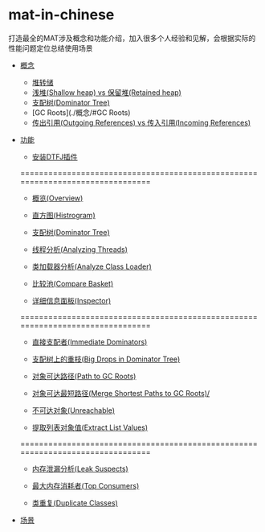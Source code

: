 # mat-in-chinese
打造最全的MAT涉及概念和功能介绍，加入很多个人经验和见解，会根据实际的性能问题定位总结使用场景

* [概念](./概念/README.md)

    * [堆转储](./概念#堆转储)
    * [浅堆(Shallow heap) vs 保留堆(Retained heap)](./概念#浅堆shallow-heap-vs-保留堆retained-heap)
    * [支配树(Dominator Tree)](./概念#支配树dominator-tree)
    * [GC Roots](./概念/#GC Roots)
    * [传出引用(Outgoing References) vs 传入引用(Incoming References)](./概念#传出引用outgoing-references-vs-传入引用incoming-references)

* [功能](./功能/README.md)

  * [安装DTFJ插件](./Installing%20IBM%20DTFJ%20feature/README.md)
  
  ===============================================================================
  
  * [概览(Overview)](./Overview/README.md)
  
  * [直方图(Histrogram)](./Histrogram/README.md)
  
  * [支配树(Dominator Tree)](./Dominator%20Tree/README.md)
  
  * [线程分析(Analyzing Threads)](./Analyzing%20Threads/README.md)
  
  * [类加载器分析(Analyze Class Loader)](./Analyze%20Class%20Loader/README.md)
  
  * [比较池(Compare Basket)](./Compare%20Basket/README.md)
  
  * [详细信息面板(Inspector)](./Inspector/README.md)
  
  ===============================================================================
  
  * [直接支配者(Immediate Dominators)](./Immediate%20Dominators/README.md)
  
  * [支配树上的重枝(Big Drops in Dominator Tree)](./Big%20Drops%20in%20Dominator%20Tree/README.md)
  
  * [对象可达路径(Path to GC Roots)](./Path%20to%20GC%20Roots/README.md)
  
  * [对象可达最短路径(Merge Shortest Paths to GC Roots)/](./Merge%20Shortest%20Paths%20to%20GC%20Roots/README.md)
  
  * [不可达对象(Unreachable)](./Unreachable/README.md)
  
  * [提取列表对象值(Extract List Values)](./Extract%20List%20Values/README.md)
  
  ===============================================================================
  
  * [内存泄漏分析(Leak Suspects)](./Leak%20Suspects/README.md)
  
  * [最大内存消耗者(Top Consumers)](./Top%20Consumers/README.md)
  
  * [类重复(Duplicate Classes)](./Duplicate%20Classes/README.md)
  
* [场景](./场景/README.md)

